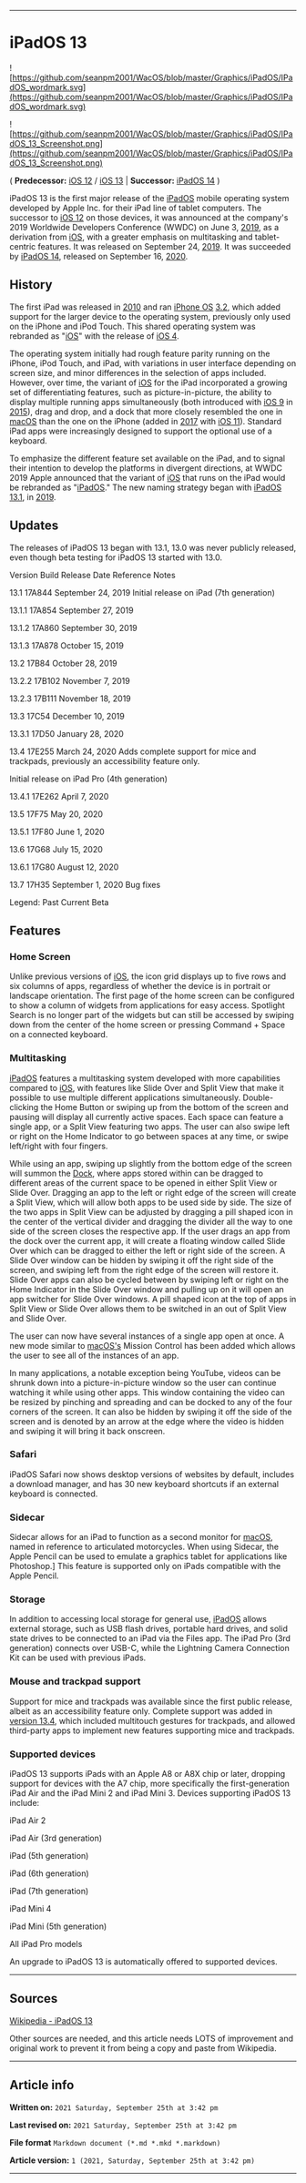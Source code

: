   
***

# iPadOS 13

<!--
<details>
<summary><p>Click/tap here to expand/collapse</p>
<p>the dropdown containing the Mac OS X 10.2 logo</p></summary>

![https://github.com/seanpm2001/WacOS/blob/master/Graphics/MacOS_X/10.2_Jaguar/Jaguar-logo.png](https://github.com/seanpm2001/WacOS/blob/master/Graphics/MacOS_X/10.2_Jaguar/Jaguar-logo.png)

</details>
!-->

![https://github.com/seanpm2001/WacOS/blob/master/Graphics/iPadOS/IPadOS_wordmark.svg](https://github.com/seanpm2001/WacOS/blob/master/Graphics/iPadOS/IPadOS_wordmark.svg)

![https://github.com/seanpm2001/WacOS/blob/master/Graphics/iPadOS/IPadOS_13_Screenshot.png](https://github.com/seanpm2001/WacOS/blob/master/Graphics/iPadOS/IPadOS_13_Screenshot.png)

( **Predecessor:** [iOS 12](https://github.com/seanpm2001/WacOS/wiki/iOS-12/) / [iOS 13](https://github.com/seanpm2001/WacOS/wiki/iOS-13/) | **Successor:** [iPadOS 14](https://github.com/seanpm2001/WacOS/wiki/iPadOS-14/) )

iPadOS 13 is the first major release of the [iPadOS](https://github.com/seanpm2001/WacOS/wiki/iPadOS/) mobile operating system developed by Apple Inc. for their iPad line of tablet computers. The successor to [iOS 12](https://github.com/seanpm2001/WacOS/wiki/iOS-12/) on those devices, it was announced at the company's 2019 Worldwide Developers Conference (WWDC) on June 3, [2019](https://github.com/seanpm2001/WacOS/wiki/2019/), as a derivation from [iOS](https://github.com/seanpm2001/WacOS/wiki/iOS/), with a greater emphasis on multitasking and tablet-centric features. It was released on September 24, [2019](https://github.com/seanpm2001/WacOS/wiki/2019/). It was succeeded by [iPadOS 14](https://github.com/seanpm2001/WacOS/wiki/iPadOS-14/), released on September 16, [2020](https://github.com/seanpm2001/WacOS/wiki/2020/).

## History

The first iPad was released in [2010](https://github.com/seanpm2001/WacOS/wiki/2010/) and ran [iPhone OS](https://github.com/seanpm2001/WacOS/wiki/iPhoneOS/) [3.2](iPhoneOS-version-history), which added support for the larger device to the operating system, previously only used on the iPhone and iPod Touch. This shared operating system was rebranded as "[iOS](https://github.com/seanpm2001/WacOS/wiki/iOS/)" with the release of [iOS 4](https://github.com/seanpm2001/WacOS/wiki/iOS-4/).

The operating system initially had rough feature parity running on the iPhone, iPod Touch, and iPad, with variations in user interface depending on screen size, and minor differences in the selection of apps included. However, over time, the variant of [iOS](https://github.com/seanpm2001/WacOS/wiki/iOS/) for the iPad incorporated a growing set of differentiating features, such as picture-in-picture, the ability to display multiple running apps simultaneously (both introduced with [iOS 9](https://github.com/seanpm2001/WacOS/wiki/iOS-9/) in [2015](https://github.com/seanpm2001/WacOS/wiki/2015/)), drag and drop, and a dock that more closely resembled the one in [macOS](https://github.com/seanpm2001/WacOS/wiki/MacOS/) than the one on the iPhone (added in [2017](https://github.com/seanpm2001/WacOS/wiki/2017/) with [iOS 11](https://github.com/seanpm2001/WacOS/wiki/iOS-11/)). Standard iPad apps were increasingly designed to support the optional use of a keyboard.

To emphasize the different feature set available on the iPad, and to signal their intention to develop the platforms in divergent directions, at WWDC 2019 Apple announced that the variant of [iOS](https://github.com/seanpm2001/WacOS/wiki/iOS/) that runs on the iPad would be rebranded as "[iPadOS](https://github.com/seanpm2001/WacOS/wiki/iPadOS/)." The new naming strategy began with [iPadOS 13.1](https://github.com/seanpm2001/WacOS/wiki/iPadOS-version-history/), in [2019](https://github.com/seanpm2001/WacOS/wiki/2019/).

## Updates

The releases of iPadOS 13 began with 13.1, 13.0 was never publicly released, even though beta testing for iPadOS 13 started with 13.0.

Version 	Build 	Release Date 	Reference 	Notes

13.1 	17A844 	September 24, 2019 	 	Initial release on iPad (7th generation)

13.1.1 	17A854 	September 27, 2019 		

13.1.2 	17A860 	September 30, 2019 	

13.1.3 	17A878 	October 15, 2019 		

13.2 	17B84 	October 28, 2019 		

13.2.2 	17B102 	November 7, 2019 		

13.2.3 	17B111 	November 18, 2019 		

13.3 	17C54 	December 10, 2019 	

13.3.1 	17D50 	January 28, 2020 		

13.4 	17E255 	March 24, 2020 	 	Adds complete support for mice and trackpads, previously an accessibility feature only.

Initial release on iPad Pro (4th generation)

13.4.1 	17E262 	April 7, 2020 		

13.5 	17F75 	May 20, 2020 	 	

13.5.1 	17F80 	June 1, 2020 	

13.6 	17G68 	July 15, 2020 	 	

13.6.1 	17G80 	August 12, 2020 	

13.7 	17H35 	September 1, 2020 	 	Bug fixes

Legend:   Past   Current   Beta

## Features

### Home Screen

Unlike previous versions of [iOS](https://github.com/seanpm2001/WacOS/wiki/iOS/), the icon grid displays up to five rows and six columns of apps, regardless of whether the device is in portrait or landscape orientation. The first page of the home screen can be configured to show a column of widgets from applications for easy access. Spotlight Search is no longer part of the widgets but can still be accessed by swiping down from the center of the home screen or pressing Command + Space on a connected keyboard.

### Multitasking

[iPadOS](https://github.com/seanpm2001/WacOS/wiki/iPadOS/) features a multitasking system developed with more capabilities compared to [iOS](https://github.com/seanpm2001/WacOS/wiki/iOS/), with features like Slide Over and Split View that make it possible to use multiple different applications simultaneously. Double-clicking the Home Button or swiping up from the bottom of the screen and pausing will display all currently active spaces. Each space can feature a single app, or a Split View featuring two apps. The user can also swipe left or right on the Home Indicator to go between spaces at any time, or swipe left/right with four fingers.

While using an app, swiping up slightly from the bottom edge of the screen will summon the [Dock](https://github.com/seanpm2001/WacOS/wiki/iPadOS-dock/), where apps stored within can be dragged to different areas of the current space to be opened in either Split View or Slide Over. Dragging an app to the left or right edge of the screen will create a Split View, which will allow both apps to be used side by side. The size of the two apps in Split View can be adjusted by dragging a pill shaped icon in the center of the vertical divider and dragging the divider all the way to one side of the screen closes the respective app. If the user drags an app from the dock over the current app, it will create a floating window called Slide Over which can be dragged to either the left or right side of the screen. A Slide Over window can be hidden by swiping it off the right side of the screen, and swiping left from the right edge of the screen will restore it. Slide Over apps can also be cycled between by swiping left or right on the Home Indicator in the Slide Over window and pulling up on it will open an app switcher for Slide Over windows. A pill shaped icon at the top of apps in Split View or Slide Over allows them to be switched in an out of Split View and Slide Over.

The user can now have several instances of a single app open at once. A new mode similar to [macOS's](https://github.com/seanpm2001/WacOS/wiki/MacPS/) Mission Control has been added which allows the user to see all of the instances of an app.

In many applications, a notable exception being YouTube, videos can be shrunk down into a picture-in-picture window so the user can continue watching it while using other apps. This window containing the video can be resized by pinching and spreading and can be docked to any of the four corners of the screen. It can also be hidden by swiping it off the side of the screen and is denoted by an arrow at the edge where the video is hidden and swiping it will bring it back onscreen.

### Safari

iPadOS Safari now shows desktop versions of websites by default, includes a download manager, and has 30 new keyboard shortcuts if an external keyboard is connected.

### Sidecar

Sidecar allows for an iPad to function as a second monitor for [macOS](https://github.com/seanpm2001/WacOS/wiki/MacOS/), named in reference to articulated motorcycles. When using Sidecar, the Apple Pencil can be used to emulate a graphics tablet for applications like Photoshop.] This feature is supported only on iPads compatible with the Apple Pencil.

### Storage

In addition to accessing local storage for general use, [iPadOS](https://github.com/seanpm2001/WacOS/wiki/iPadOS/) allows external storage, such as USB flash drives, portable hard drives, and solid state drives to be connected to an iPad via the Files app. The iPad Pro (3rd generation) connects over USB-C, while the Lightning Camera Connection Kit can be used with previous iPads.

### Mouse and trackpad support

Support for mice and trackpads was available since the first public release, albeit as an accessibility feature only. Complete support was added in [version 13.4](https://github.com/seanpm2001/WacOS/wiki/iPadOS-version-history/), which included multitouch gestures for trackpads, and allowed third-party apps to implement new features supporting mice and trackpads.

### Supported devices

iPadOS 13 supports iPads with an Apple A8 or A8X chip or later, dropping support for devices with the A7 chip, more specifically the first-generation iPad Air and the iPad Mini 2 and iPad Mini 3. Devices supporting iPadOS 13 include:

iPad Air 2

iPad Air (3rd generation)

iPad (5th generation)

iPad (6th generation)

iPad (7th generation)

iPad Mini 4

iPad Mini (5th generation)

All iPad Pro models

An upgrade to iPadOS 13 is automatically offered to supported devices.

***

## Sources

[Wikipedia - iPadOS 13](https://en.wikipedia.org/wiki/IPadOS_13)

Other sources are needed, and this article needs LOTS of improvement and original work to prevent it from being a copy and paste from Wikipedia.

***

## Article info

**Written on:** `2021 Saturday, September 25th at 3:42 pm`

**Last revised on:** `2021 Saturday, September 25th at 3:42 pm`

**File format** `Markdown document (*.md *.mkd *.markdown)`

**Article version:** `1 (2021, Saturday, September 25th at 3:42 pm)`

***

<!-- Tools

Quick copy and paste

https://github.com/seanpm2001/WacOS/wiki/

!-->
